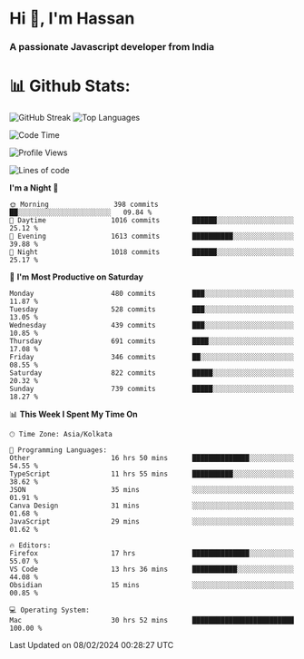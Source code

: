 # Hi 👋, I'm Hassan
### A passionate Javascript developer from India


# 📊 Github Stats:
![GitHub Streak](https://github-readme-streak-stats.herokuapp.com/?user=codeblooded47&theme=dracula&hide_border=false)
![Top Languages](https://github-readme-stats.vercel.app/api/top-langs/?username=codeblooded47&layout=compact&theme=dracula)



<!--START_SECTION:waka-->
![Code Time](http://img.shields.io/badge/Code%20Time-247%20hrs%208%20mins-blue)

![Profile Views](http://img.shields.io/badge/Profile%20Views-14-blue)

![Lines of code](https://img.shields.io/badge/From%20Hello%20World%20I%27ve%20Written-23.3%20million%20lines%20of%20code-blue)

**I'm a Night 🦉** 

```text
🌞 Morning                398 commits         ██░░░░░░░░░░░░░░░░░░░░░░░   09.84 % 
🌆 Daytime                1016 commits        ██████░░░░░░░░░░░░░░░░░░░   25.12 % 
🌃 Evening                1613 commits        ██████████░░░░░░░░░░░░░░░   39.88 % 
🌙 Night                  1018 commits        ██████░░░░░░░░░░░░░░░░░░░   25.17 % 
```
📅 **I'm Most Productive on Saturday** 

```text
Monday                   480 commits         ███░░░░░░░░░░░░░░░░░░░░░░   11.87 % 
Tuesday                  528 commits         ███░░░░░░░░░░░░░░░░░░░░░░   13.05 % 
Wednesday                439 commits         ███░░░░░░░░░░░░░░░░░░░░░░   10.85 % 
Thursday                 691 commits         ████░░░░░░░░░░░░░░░░░░░░░   17.08 % 
Friday                   346 commits         ██░░░░░░░░░░░░░░░░░░░░░░░   08.55 % 
Saturday                 822 commits         █████░░░░░░░░░░░░░░░░░░░░   20.32 % 
Sunday                   739 commits         █████░░░░░░░░░░░░░░░░░░░░   18.27 % 
```


📊 **This Week I Spent My Time On** 

```text
🕑︎ Time Zone: Asia/Kolkata

💬 Programming Languages: 
Other                    16 hrs 50 mins      ██████████████░░░░░░░░░░░   54.55 % 
TypeScript               11 hrs 55 mins      ██████████░░░░░░░░░░░░░░░   38.62 % 
JSON                     35 mins             ░░░░░░░░░░░░░░░░░░░░░░░░░   01.91 % 
Canva Design             31 mins             ░░░░░░░░░░░░░░░░░░░░░░░░░   01.68 % 
JavaScript               29 mins             ░░░░░░░░░░░░░░░░░░░░░░░░░   01.62 % 

🔥 Editors: 
Firefox                  17 hrs              ██████████████░░░░░░░░░░░   55.07 % 
VS Code                  13 hrs 36 mins      ███████████░░░░░░░░░░░░░░   44.08 % 
Obsidian                 15 mins             ░░░░░░░░░░░░░░░░░░░░░░░░░   00.85 % 

💻 Operating System: 
Mac                      30 hrs 52 mins      █████████████████████████   100.00 % 
```


 Last Updated on 08/02/2024 00:28:27 UTC
<!--END_SECTION:waka-->

